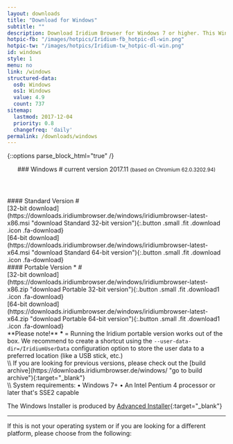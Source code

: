 ```yaml
---
layout: downloads
title: "Download for Windows"
subtitle: ""
description: Download Iridium Browser for Windows 7 or higher. This Windows build is available in 32-bit or 64-bit version, as well as portable.
hotpic-fb: "/images/hotpics/Iridium-fb_hotpic-dl-win.png"
hotpic-tw: "/images/hotpics/Iridium-tw_hotpic-dl-win.png"
id: windows
style: 1
menu: no
link: /windows
structured-data:
  os0: Windows
  os1: Windows
  value: 4.9
  count: 737
sitemap:
  lastmod: 2017-12-04
  priority: 0.8
  changefreq: 'daily'
permalink: /downloads/windows
---
```


{::options parse_block_html="true" /}
<div class="icon dl fa-windows"></div>
<header>
### Windows #
current version 2017.11     
<small>(based on Chromium 62.0.3202.94)</small>
</header>

<div class="container 50%">
#### Standard Version #
<div class="row">
<div class="6u 12u$(small) align-center">[32-bit download](https://downloads.iridiumbrowser.de/windows/iridiumbrowser-latest-x86.msi "download Standard 32-bit version"){:.button .small .fit .download .icon .fa-download}
</div>
<div class="6u 12u$(small) align-center">
[64-bit download](https://downloads.iridiumbrowser.de/windows/iridiumbrowser-latest-x64.msi "download Standard 64-bit version"){:.button .small .fit .download .icon .fa-download}
</div>
</div>
#### Portable Version * #
<div class="row">
<div class="6u 12u$(small) align-center">
[32-bit download](https://downloads.iridiumbrowser.de/windows/iridiumbrowser-latest-x86.zip "download Portable 32-bit version"){:.button .small .fit .download1 .icon .fa-download}
</div>
<div class="6u 12u$(small) align-center">
[64-bit download](https://downloads.iridiumbrowser.de/windows/iridiumbrowser-latest-x64.zip "download Portable 64-bit version"){:.button .small .fit .download1 .icon .fa-download}
</div>
**Please note!**        
<strong>* </strong>= Running the Iridium portable version works out of the box. We recommend to create a shortcut using the      
<code>--user-data-dir=/IridiumUserData</code>       
configuration option to store the user data to a preferred location (like a USB stick, etc.)
</div></div>
\\
If you are looking for previous versions, please check out the [build archive](https://downloads.iridiumbrowser.de/windows/ "go to build archive"){:target="_blank"}<br/>
\\
System requirements:   
&#8226; Windows 7+     
&#8226; An Intel Pentium 4 processor or later that's SSE2 capable
     
The Windows Installer is produced by [Advanced Installer](http://www.advancedinstaller.com/ "Advanced Installer"){:target="_blank"}

---

If this is not your operating system or if you are looking for a different platform, please choose from the following:
